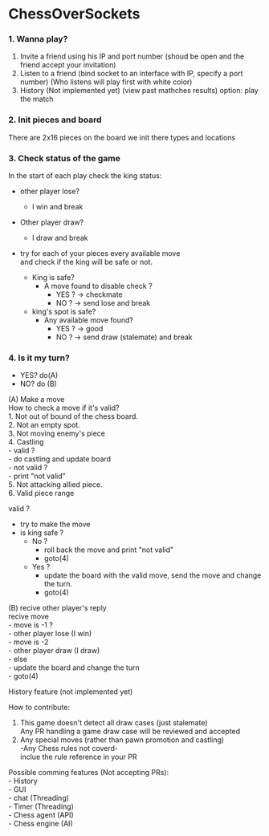 # ChessOverSockets
### 1. Wanna play?<br>
1. Invite a friend using his IP and port number
   (shoud be open and the friend accept your invitation)
2. Listen to a friend
    (bind socket to an interface with IP, specify a port number)
    (Who listens will play first with white color)
3. History (Not implemented yet)
    (view past mathches results)
    option: play the match
### 2. Init pieces and board<br>
There are 2x16 pieces on the board we init there types and locations
### 3. Check status of the game<br>
In the start of each play check the king status:<br>
- other player lose?<br>
    - I win and break<br>
- Other player draw?<br>
    - I draw and break<br>

- try for each of your pieces every available move<br>
  and check if the king will be safe or not.<br>
     - King is safe?<br>
          - A move found to disable check ?<br>
             - YES ?  -> checkmate<br>
             - NO ?   -> send lose and break<br>
     - king's spot is safe?<br>
          - Any available move found?<br>
             - YES ? ->  good<br>
             - NO ?  -> send draw (stalemate) and break<br>

### 4. Is it my turn?<br>
- YES?   do(A)<br>
- NO?    do (B)<br>

(A) Make a move<br>
How to check a move if it's valid?<br>
    1. Not out of bound of the chess board.<br>
    2. Not an empty spot.<br>
    3. Not moving enemy's piece<br>
    4. Castling<br>
        - valid ? <br>
            - do castling and update board<br>
        - not valid ? <br>
            - print "not valid"<br>
    5. Not attacking allied piece.<br>
    6. Valid piece range<br>

valid ? <br>
   - try to make the move<br>
   - is king safe ?<br>
      - No ? <br>
         - roll back the move and print "not valid"<br>
         - goto(4)<br>
      - Yes ? <br>
         - update the board with the valid move, send the move and change the turn.<br>
         - goto(4)<br>

(B) recive other player's reply<br> 
recive move<br> 
    - move is -1 ? <br> 
       - other player lose (I win)<br> 
    - move is -2<br> 
       - other player draw (I draw)<br> 
    - else<br> 
       - update the board and change the turn<br> 
       - goto(4)<br> 

History feature (not implemented yet)<br>

How to contribute:<br>
1. This game doesn't detect all draw cases (just stalemate)<br>
    Any PR handling a game draw case will be reviewed and accepted<br>
2. Any special moves (rather than pawn promotion and castling)<br>
    -Any Chess rules not coverd-<br>
    inclue the rule reference in your PR<br>

Possible comming features (Not accepting PRs):<br>
    - History<br>
    - GUI<br>
    - chat (Threading)<br>
    - Timer (Threading)<br>
    - Chess agent (API)<br>
    - Chess engine (AI)<br>
